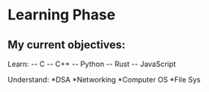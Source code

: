 <H1>Learning Phase</H1>

<h2>My current objectives:</h2>
Learn:
  -- C
  -- C++
  -- Python
  -- Rust
  -- JavaScript

Understand:
  *DSA
  *Networking
  *Computer OS
  *File Sys


<!---
marweentimbreza/marweentimbreza is a ✨ special ✨ repository because its `README.md` (this file) appears on your GitHub profile.
You can click the Preview link to take a look at your changes.

Added new comment
--->
